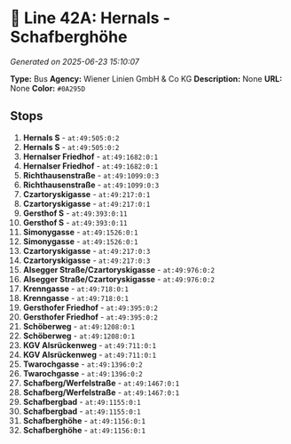 # 🚌 Line 42A: Hernals - Schafberghöhe

*Generated on 2025-06-23 15:10:07*

**Type:** Bus
**Agency:** Wiener Linien GmbH & Co KG
**Description:** None
**URL:** None
**Color:** `#0A295D`

## Stops

1. **Hernals S** - `at:49:505:0:2`
2. **Hernals S** - `at:49:505:0:2`
3. **Hernalser Friedhof** - `at:49:1682:0:1`
4. **Hernalser Friedhof** - `at:49:1682:0:1`
5. **Richthausenstraße** - `at:49:1099:0:3`
6. **Richthausenstraße** - `at:49:1099:0:3`
7. **Czartoryskigasse** - `at:49:217:0:1`
8. **Czartoryskigasse** - `at:49:217:0:1`
9. **Gersthof S** - `at:49:393:0:11`
10. **Gersthof S** - `at:49:393:0:11`
11. **Simonygasse** - `at:49:1526:0:1`
12. **Simonygasse** - `at:49:1526:0:1`
13. **Czartoryskigasse** - `at:49:217:0:3`
14. **Czartoryskigasse** - `at:49:217:0:3`
15. **Alsegger Straße/Czartoryskigasse** - `at:49:976:0:2`
16. **Alsegger Straße/Czartoryskigasse** - `at:49:976:0:2`
17. **Krenngasse** - `at:49:718:0:1`
18. **Krenngasse** - `at:49:718:0:1`
19. **Gersthofer Friedhof** - `at:49:395:0:2`
20. **Gersthofer Friedhof** - `at:49:395:0:2`
21. **Schöberweg** - `at:49:1208:0:1`
22. **Schöberweg** - `at:49:1208:0:1`
23. **KGV Alsrückenweg** - `at:49:711:0:1`
24. **KGV Alsrückenweg** - `at:49:711:0:1`
25. **Twarochgasse** - `at:49:1396:0:2`
26. **Twarochgasse** - `at:49:1396:0:2`
27. **Schafberg/Werfelstraße** - `at:49:1467:0:1`
28. **Schafberg/Werfelstraße** - `at:49:1467:0:1`
29. **Schafbergbad** - `at:49:1155:0:1`
30. **Schafbergbad** - `at:49:1155:0:1`
31. **Schafberghöhe** - `at:49:1156:0:1`
32. **Schafberghöhe** - `at:49:1156:0:1`